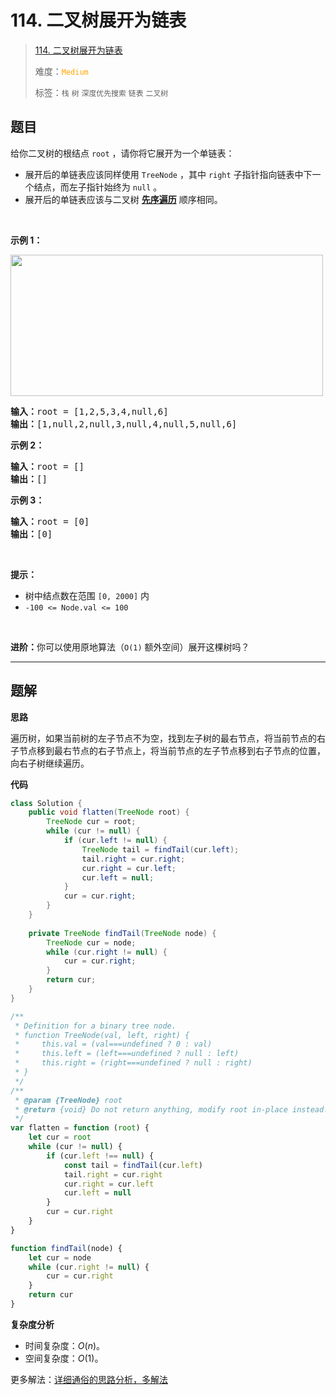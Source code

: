 # 114. 二叉树展开为链表

> [114. 二叉树展开为链表](https://leetcode.cn/problems/flatten-binary-tree-to-linked-list/)
>
> 难度：<font color=orange>`Medium`</font>
>
> 标签：`栈` `树` `深度优先搜索` `链表` `二叉树`

## 题目

<p>给你二叉树的根结点 <code>root</code> ，请你将它展开为一个单链表：</p>

<ul>
	<li>展开后的单链表应该同样使用 <code>TreeNode</code> ，其中 <code>right</code> 子指针指向链表中下一个结点，而左子指针始终为 <code>null</code> 。</li>
	<li>展开后的单链表应该与二叉树 <a href="https://baike.baidu.com/item/%E5%85%88%E5%BA%8F%E9%81%8D%E5%8E%86/6442839?fr=aladdin" target="_blank"><strong>先序遍历</strong></a> 顺序相同。</li>
</ul>

<p> </p>

<p><strong>示例 1：</strong></p>
<img alt="" src="https://assets.leetcode.com/uploads/2021/01/14/flaten.jpg" style="width: 500px; height: 226px;" />
<pre>
<strong>输入：</strong>root = [1,2,5,3,4,null,6]
<strong>输出：</strong>[1,null,2,null,3,null,4,null,5,null,6]
</pre>

<p><strong>示例 2：</strong></p>

<pre>
<strong>输入：</strong>root = []
<strong>输出：</strong>[]
</pre>

<p><strong>示例 3：</strong></p>

<pre>
<strong>输入：</strong>root = [0]
<strong>输出：</strong>[0]
</pre>

<p> </p>

<p><strong>提示：</strong></p>

<ul>
	<li>树中结点数在范围 <code>[0, 2000]</code> 内</li>
	<li><code>-100 <= Node.val <= 100</code></li>
</ul>

<p> </p>

<p><strong>进阶：</strong>你可以使用原地算法（<code>O(1)</code> 额外空间）展开这棵树吗？</p>


--------------------

## 题解

**思路**

遍历树，如果当前树的左子节点不为空，找到左子树的最右节点，将当前节点的右子节点移到最右节点的右子节点上，将当前节点的左子节点移到右子节点的位置，向右子树继续遍历。

**代码**

```java
class Solution {
    public void flatten(TreeNode root) {
        TreeNode cur = root;
        while (cur != null) {
            if (cur.left != null) {
                TreeNode tail = findTail(cur.left);
                tail.right = cur.right;
                cur.right = cur.left;
                cur.left = null;
            }
            cur = cur.right;
        }
    }
    
    private TreeNode findTail(TreeNode node) {
        TreeNode cur = node;
        while (cur.right != null) {
            cur = cur.right;
        }
        return cur;
    }
}
```

```js
/**
 * Definition for a binary tree node.
 * function TreeNode(val, left, right) {
 *     this.val = (val===undefined ? 0 : val)
 *     this.left = (left===undefined ? null : left)
 *     this.right = (right===undefined ? null : right)
 * }
 */
/**
 * @param {TreeNode} root
 * @return {void} Do not return anything, modify root in-place instead.
 */
var flatten = function (root) {
    let cur = root
    while (cur != null) {
        if (cur.left !== null) {
            const tail = findTail(cur.left)
            tail.right = cur.right
            cur.right = cur.left
            cur.left = null
        }
        cur = cur.right
    }
}

function findTail(node) {
    let cur = node
    while (cur.right != null) {
        cur = cur.right
    }
    return cur
}
```

**复杂度分析**

- 时间复杂度：$O(n)$。
- 空间复杂度：$O(1)$。

更多解法：[详细通俗的思路分析，多解法](https://leetcode.cn/problems/flatten-binary-tree-to-linked-list/solutions/17274/xiang-xi-tong-su-de-si-lu-fen-xi-duo-jie-fa-by--26)